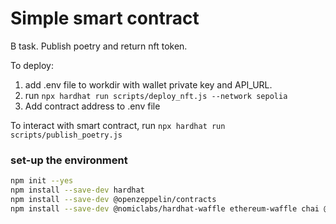 # Simple smart contract

B task. Publish poetry and return nft token.

To deploy:
1. add .env file to workdir with wallet private key and API_URL.
2. run `npx hardhat run scripts/deploy_nft.js --network sepolia`
3. Add contract address to .env file
   
To interact with smart contract, run `npx hardhat run scripts/publish_poetry.js`


### set-up the environment

```bash
npm init --yes
npm install --save-dev hardhat  
npm install --save-dev @openzeppelin/contracts
npm install --save-dev @nomiclabs/hardhat-waffle ethereum-waffle chai @nomiclabs/hardhat-ethers ethers
```
